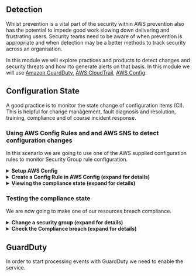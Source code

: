 ## Detection

Whilst prevention is a vital part of the security within AWS prevention also has the potential to impede good work slowing down delivering and frustrating users. Security teams need to be aware of when prevention is appropriate and when detection may be a better methods to track security across an organisation.

In this module we will explore practices and products to detect changes and security threats and how rto generate alerts on that basis. In this module we will use [Amazon GuardDuty](https://aws.amazon.com/guardduty/), [AWS CloudTrail](https://aws.amazon.com/cloudtrail/), [AWS Config](https://aws.amazon.com/config/).

## Configuration State

A good practice is to monitor the state change of configuration items (CI). This is helpful for change management, fault diagnosis and resolution, training, compliance and of course incident response.

### Using AWS Config Rules and and AWS SNS to detect configuration changes

In this scenario we are going to use one of the AWS supplied configuration rules to monitor Security Group rule configuration.

<details>
<summary><strong>Setup AWS Config</strong></summary><p>

1. In the AWS Console open the Config service, ensuring that you have selected a region where the items you wish to monitor are present

1. Press **Get started**
    ![get started](https://github.com/charliejllewellyn/aws-security-workshop/blob/master/images/detection/config-get-started.png)

1. The defaults are useful here but we shall add in monitoring of Identity and Access Management resources (IAM)

1. Under **Resource types to record** check the tick box beside **Include global resources (e.g. AWS IAM resource)**
    ![config settings](https://github.com/charliejllewellyn/aws-security-workshop/blob/master/images/detection/config-settings.png)

1. We shall let Config create the Amazon S3 bucket for us but we shall add in Amazon SNS notification of changes

1. Check the tick box beside **Stream configuration changes and notifications to an Amazon SNS topic.**

1. Let Config create the topic and choose a name which matches the naming policy for your organisation

    ![config topic](https://github.com/charliejllewellyn/aws-security-workshop/blob/master/images/detection/config-topic.png)

1. Let Config create a role for you. Choose a name which matches the naming policy for your organisation

    ![config role](https://github.com/charliejllewellyn/aws-security-workshop/blob/master/images/detection/config-role.png)

1. Press **Next**

1. We will not choose any default rules to apply yet, so press **Next**

1. On the **Review** screen check that you are satisfied and press **Confirm** if so. If not, press **Previous** to go back a screen and make changes to your satisfaction.
    ![config confirm](https://github.com/charliejllewellyn/aws-security-workshop/blob/master/images/detection/config-confirm.png)

1. After a short period of time, Config will be setup and you will be brought to the dashboard
    ![config dashboard](https://github.com/charliejllewellyn/aws-security-workshop/blob/master/images/detection/config-dash.png)

</p></details>

<details>
<summary><strong>Create a Config Rule in AWS Config (expand for details)</strong></summary><p>

1. In the AWS Console open the Config service, ensuring that you have selected a region where the items you wish to monitor are present

1. Select **Rules** from the left hand menu

1. Press the **Add rule** button ![add rule](https://github.com/charliejllewellyn/aws-security-workshop/blob/master/images/detection/add-rule.png)

1. Type **security group** in the search field and click the **restricted-common-ports** boxout which appears
    ![restrict ports](https://github.com/charliejllewellyn/aws-security-workshop/blob/master/images/detection/restricted-common-ports.png)

1. Give the rule a name which fits the naming pattern in use at your organisation and a helpful description.
    ![name rule](https://github.com/charliejllewellyn/aws-security-workshop/blob/master/images/detection/rule-name.png)

1. We shall leave the Trigger section as it is in this case. For creating custom rules where a smaller sub-section of a particular resource should be monitored, or where a periodic check is desired then these [options should be revisited].(https://docs.aws.amazon.com/config/latest/developerguide/evaluate-config_develop-rules.html)
AWS have [a repository of custom rules here].(https://github.com/awslabs/aws-config-rules)
    ![trigger config](https://github.com/charliejllewellyn/aws-security-workshop/blob/master/images/detection/rule-trigger-config.png)

1. The Rule parameters in this case are the TCP ports which should not be permitted. If these rules are added to a security group then the resource will be in breach of compliance.
    ![ports to avoid](https://github.com/charliejllewellyn/aws-security-workshop/blob/master/images/detection/rule-port-config.png)


1. Click **Save**.

</p></details>

<details>
<summary><strong>Viewing the compliance state (expand for details)</strong></summary><p>

You will now see the Rules section once more, with the rule you have just created added in and showing a Compliance state of **Evaluating...**.

![rule evaluation](https://github.com/charliejllewellyn/aws-security-workshop/blob/master/images/detection/rule-evaluating.png)

Evaluation will take a couple of minutes and the UI will update to reflect the new state of **Compliant**. You can click the **Refresh** icon if you do not see the page update.

To see the state of the Security Groups which are being monitored for compliance, click the rule name. In our example here that is **myOrg-security-groups-restrict-common-ports**.

![compliant rule](https://github.com/charliejllewellyn/aws-security-workshop/blob/master/images/detection/rule-compliant.png)

You will now see that we have two groups in compliance.
![compliant groups](https://github.com/charliejllewellyn/aws-security-workshop/blob/master/images/detection/rule-detail-compliant.png)

</p></details>

### Testing the compliance state

We are now going to make one of our resources breach compliance.

<details>
<summary><strong>Change a security group (expand for details)</strong></summary><p>

1. In the AWS Console open the EC2 service and select **Security Groups** from the left hand menu

1. Place a check next to the **Group ID** for the Security Group you want to update
    ![sg list](https://github.com/charliejllewellyn/aws-security-workshop/blob/master/images/detection/security-group-list.png)

1. Click **Inbound** in the ribbon below

1. Click **Edit** then click **Add Rule**

1. Use the following rule configuration:
  * **Type** - Custom TCP
  * **Protocol** - TCP
  * **Port Range** - 3389
  * **Source** Anywhere
  * **Description** RDesktop for everything

![security group rule](https://github.com/charliejllewellyn/aws-security-workshop/blob/master/images/detection/security-group-rule.png)

1. Click **Save**

</details>
<details>
<summary><strong>Check the Compliance breach (expand for details)</strong></summary>

1. In the AWS Console open the Config Service

1. After a short period of time the Compliance state of the **myOrg-security-groups-restrict-common-ports** rule will change to **1 noncompliant resource(s)**
    ![sg rule list](https://github.com/charliejllewellyn/aws-security-workshop/blob/master/images/detection/non-compliant-rule-list.png)

1. Click on the **myOrg-security-groups-restrict-common-ports** rule name

1. In the **Resources Evaluated** section, click on the Security Group ID in the **Config Timeline** column for the **NonCompliant** resource
    ![sg rule shortlist](https://github.com/charliejllewellyn/aws-security-workshop/blob/master/images/detection/non-compliant-rule-shortlist.png)

1. Notice the timeline which shows the changes made to the Security Group
    ![sg timeline](https://github.com/charliejllewellyn/aws-security-workshop/blob/master/images/detection/sg-rule-timeline.png)

1. Click on the **Change** link below the most recent change and note that it reflects the change we made earlier
    ![sg change](https://github.com/charliejllewellyn/aws-security-workshop/blob/master/images/detection/sg-rule-change.png)

</details>
 
## GuardDuty

In order to start processing events with GuardDuty we need to enable the service.


